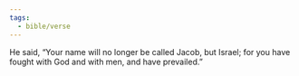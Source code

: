 ```yaml
---
tags:
  - bible/verse
---
```

He said, “Your name will no longer be called Jacob, but Israel; for you have fought with God and with men, and have prevailed.”